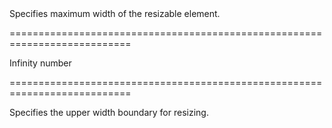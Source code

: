 <!--**
/*-------------------------------------------
    Auto-generated file. Do not modify.
-------------------------------------------

**-->
<!--d-->Specifies maximum width of the resizable element.<!--/d-->
===========================================================================
<!--default-->Infinity<!--/default-->
<!--type-->number<!--/type-->
===========================================================================

<!--shortDescription-->
Specifies the upper width boundary for resizing.
<!--/shortDescription-->

<!--fullDescription-->

<!--/fullDescription-->